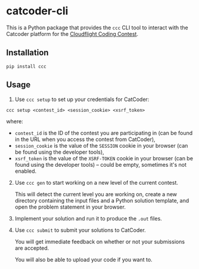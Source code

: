 # catcoder-cli

This is a Python package that provides the `ccc` CLI tool to interact with the Catcoder platform for the [Cloudflight Coding Contest](https://register.codingcontest.org/).

## Installation

```
pip install ccc
```

## Usage

1. Use `ccc setup` to set up your credentials for CatCoder:

```
ccc setup <contest_id> <session_cookie> <xsrf_token>
```

where:

- `contest_id` is the ID of the contest you are participating in (can be found in the URL when you access the contest from CatCoder),
- `session_cookie` is the value of the `SESSION` cookie in your browser (can be found using the developer tools),
- `xsrf_token` is the value of the `XSRF-TOKEN` cookie in your browser (can be found using the developer tools) – could be empty, sometimes it's not enabled.

2. Use `ccc gen` to start working on a new level of the current contest.

   This will detect the current level you are working on, create a new directory containing the input files and a Python solution template, and open the problem statement in your browser.

3. Implement your solution and run it to produce the `.out` files.

4. Use `ccc submit` to submit your solutions to CatCoder.

   You will get immediate feedback on whether or not your submissions are accepted.

   You will also be able to upload your code if you want to.
